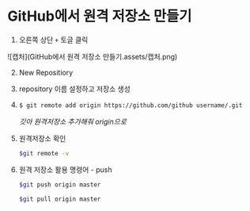 # GitHub에서 원격 저장소 만들기

1. 오른쪽 상단 `+` 토글 클릭

![캡처](GitHub에서 원격 저장소 만들기.assets/캡처.png)

2. New Repositiory

3. repository 이름 설정하고 저장소 생성

4. ```bash
   $ git remote add origin https://github.com/github username/.git
   ```

   *깃아 원격저장소 추가해줘 origin으로*

5. 원격저장소 확인

   ```bash
   $git remote -v
   ```

6. 원격 저장소 활용 명령어 - push

   ```bash
   $git push origin master
   ```

   ```bash
   $git pull origin master
   ```

